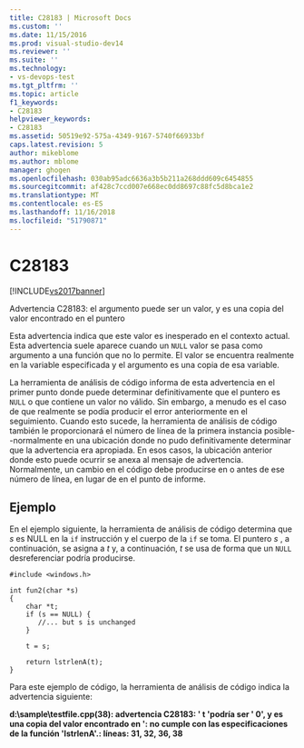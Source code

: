 ```yaml
---
title: C28183 | Microsoft Docs
ms.custom: ''
ms.date: 11/15/2016
ms.prod: visual-studio-dev14
ms.reviewer: ''
ms.suite: ''
ms.technology:
- vs-devops-test
ms.tgt_pltfrm: ''
ms.topic: article
f1_keywords:
- C28183
helpviewer_keywords:
- C28183
ms.assetid: 50519e92-575a-4349-9167-5740f66933bf
caps.latest.revision: 5
author: mikeblome
ms.author: mblome
manager: ghogen
ms.openlocfilehash: 030ab95adc6636a3b5b211a268ddd609c6454855
ms.sourcegitcommit: af428c7ccd007e668ec0dd8697c88fc5d8bca1e2
ms.translationtype: MT
ms.contentlocale: es-ES
ms.lasthandoff: 11/16/2018
ms.locfileid: "51790871"
---
```

# <a name="c28183"></a>C28183
[!INCLUDE[vs2017banner](../includes/vs2017banner.md)]

Advertencia C28183: el argumento puede ser un valor, y es una copia del valor encontrado en el puntero  
  
 Esta advertencia indica que este valor es inesperado en el contexto actual. Esta advertencia suele aparece cuando un `NULL` valor se pasa como argumento a una función que no lo permite. El valor se encuentra realmente en la variable especificada y el argumento es una copia de esa variable.  
  
 La herramienta de análisis de código informa de esta advertencia en el primer punto donde puede determinar definitivamente que el puntero es `NULL` o que contiene un valor no válido. Sin embargo, a menudo es el caso de que realmente se podía producir el error anteriormente en el seguimiento. Cuando esto sucede, la herramienta de análisis de código también le proporcionará el número de línea de la primera instancia posible--normalmente en una ubicación donde no pudo definitivamente determinar que la advertencia era apropiada. En esos casos, la ubicación anterior donde esto puede ocurrir se anexa al mensaje de advertencia. Normalmente, un cambio en el código debe producirse en o antes de ese número de línea, en lugar de en el punto de informe.  
  
## <a name="example"></a>Ejemplo  
 En el ejemplo siguiente, la herramienta de análisis de código determina que *s* es NULL en la `if` instrucción y el cuerpo de la `if` se toma. El puntero *s* , a continuación, se asigna a *t* y, a continuación, *t* se usa de forma que un `NULL` desreferenciar podría producirse.  
  
```  
#include <windows.h>  
  
int fun2(char *s)  
{  
    char *t;  
    if (s == NULL) {  
       //... but s is unchanged   
    }  
  
    t = s;  
  
    return lstrlenA(t);  
}  
```  
  
 Para este ejemplo de código, la herramienta de análisis de código indica la advertencia siguiente:  
  
 **d:\sample\testfile.cpp(38): advertencia C28183: ' t 'podría ser ' 0', y es una copia del valor encontrado en ': no cumple con las especificaciones de la función 'lstrlenA'.: líneas: 31, 32, 36, 38**



